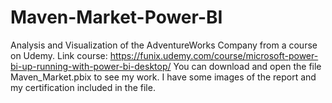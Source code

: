 # Maven-Market-Power-BI
Analysis and Visualization of the AdventureWorks Company from a course on Udemy.
Link course: https://funix.udemy.com/course/microsoft-power-bi-up-running-with-power-bi-desktop/
You can download and open the file Maven_Market.pbix to see my work.
I have some images of the report and my certification included in the file.
